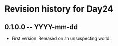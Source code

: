 # Revision history for Day24

## 0.1.0.0  -- YYYY-mm-dd

* First version. Released on an unsuspecting world.
